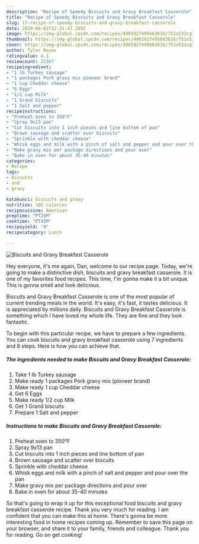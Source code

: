 ```yaml
---
description: "Recipe of Speedy Biscuits and Gravy Breakfast Casserole"
title: "Recipe of Speedy Biscuits and Gravy Breakfast Casserole"
slug: 17-recipe-of-speedy-biscuits-and-gravy-breakfast-casserole
date: 2020-08-01T12:31:47.289Z
image: https://img-global.cpcdn.com/recipes/4901927495663616/751x532cq70/biscuits-and-gravy-breakfast-casserole-recipe-main-photo.jpg
thumbnail: https://img-global.cpcdn.com/recipes/4901927495663616/751x532cq70/biscuits-and-gravy-breakfast-casserole-recipe-main-photo.jpg
cover: https://img-global.cpcdn.com/recipes/4901927495663616/751x532cq70/biscuits-and-gravy-breakfast-casserole-recipe-main-photo.jpg
author: Tyler Reyes
ratingvalue: 4.1
reviewcount: 25167
recipeingredient:
- "1 lb Turkey sausage"
- "1 packages Pork gravy mix pioneer brand"
- "1 cup Cheddar cheese"
- "6 Eggs"
- "1/2 cup Milk"
- "1 Grand biscuits"
- "1 Salt and pepper"
recipeinstructions:
- "Preheat oven to 350°F"
- "Spray 9x13 pan"
- "Cut biscuits into 1 inch pieces and line bottom of pan"
- "Brown sausage and scatter over biscuits"
- "Sprinkle with cheddar cheese"
- "Whisk eggs and milk with a pinch of salt and pepper and pour over the pan"
- "Make gravy mix per package directions and pour over"
- "Bake in oven for about 35-40 minutes"
categories:
- Recipe
tags:
- biscuits
- and
- gravy

katakunci: biscuits and gravy 
nutrition: 102 calories
recipecuisine: American
preptime: "PT25M"
cooktime: "PT45M"
recipeyield: "4"
recipecategory: Lunch

---
```



![Biscuits and Gravy Breakfast Casserole](https://img-global.cpcdn.com/recipes/4901927495663616/751x532cq70/biscuits-and-gravy-breakfast-casserole-recipe-main-photo.jpg)

Hey everyone, it's me again, Dan, welcome to our recipe page. Today, we're going to make a distinctive dish, biscuits and gravy breakfast casserole. It is one of my favorites food recipes. This time, I'm gonna make it a bit unique. This is gonna smell and look delicious.

Biscuits and Gravy Breakfast Casserole is one of the most popular of current trending meals in the world. It's easy, it's fast, it tastes delicious. It is appreciated by millions daily. Biscuits and Gravy Breakfast Casserole is something which I have loved my whole life. They are fine and they look fantastic.




To begin with this particular recipe, we have to prepare a few ingredients. You can cook biscuits and gravy breakfast casserole using 7 ingredients and 8 steps. Here is how you can achieve that.

<!--inarticleads1-->

##### The ingredients needed to make Biscuits and Gravy Breakfast Casserole:

1. Take 1 lb Turkey sausage
1. Make ready 1 packages Pork gravy mix (pioneer brand)
1. Make ready 1 cup Cheddar cheese
1. Get 6 Eggs
1. Make ready 1/2 cup Milk
1. Get 1 Grand biscuits
1. Prepare 1 Salt and pepper




<!--inarticleads2-->

##### Instructions to make Biscuits and Gravy Breakfast Casserole:

1. Preheat oven to 350°F
1. Spray 9x13 pan
1. Cut biscuits into 1 inch pieces and line bottom of pan
1. Brown sausage and scatter over biscuits
1. Sprinkle with cheddar cheese
1. Whisk eggs and milk with a pinch of salt and pepper and pour over the pan
1. Make gravy mix per package directions and pour over
1. Bake in oven for about 35-40 minutes




So that's going to wrap it up for this exceptional food biscuits and gravy breakfast casserole recipe. Thank you very much for reading. I am confident that you can make this at home. There's gonna be more interesting food in home recipes coming up. Remember to save this page on your browser, and share it to your family, friends and colleague. Thank you for reading. Go on get cooking!
